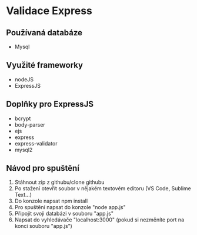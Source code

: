 # Validace Express
## Používaná databáze
  - Mysql
## Využité frameworky
  - nodeJS
  - ExpressJS
## Doplňky pro ExpressJS
  - bcrypt 
  - body-parser
  - ejs
  - express
  - express-validator
  - mysql2
## Návod pro spuštění
  1. Stáhnout zip z githubu/clone githubu
  2. Po stažení otevřít soubor v nějakém textovém editoru (VS Code, Sublime Text...)
  3. Do konzole napsat npm install
  4. Pro spuštění napsat do konzole "node app.js"
  5. Připojit svoji databázi v souboru "app.js"
  6. Napsat do vyhledávače "localhost:3000" (pokud si nezměníte port na konci souboru "app.js")
